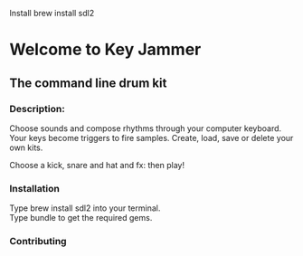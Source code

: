 Install
brew install sdl2

# Welcome to Key Jammer

## The command line drum kit

### Description:
Choose sounds and compose rhythms through your computer keyboard. Your keys become triggers to fire samples.
Create, load, save or delete your own kits. 

Choose a kick, snare and hat and fx: then play!


### Installation
Type brew install sdl2 into your terminal.  
Type bundle to get the required gems.

### Contributing

